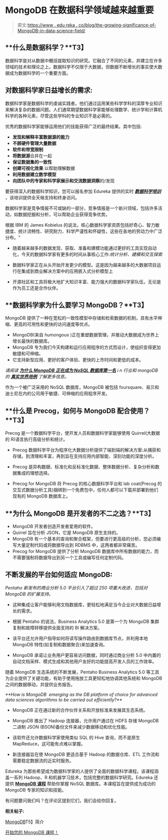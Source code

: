 # MongoDB 在数据科学领域越来越重要

> 原文:[https://www . edu reka . co/blog/the-growing-significance-of-MongoDB-in-data-science-field/](https://www.edureka.co/blog/the-growing-significance-of-mongodb-in-data-science-field/)

## **什么是数据科学？**T3】

数据科学是对从数据中概括提取知识的研究。它融合了不同的元素，并建立在许多领域的技术和理论之上。数据科学不仅限于大数据，但数据不断增长的事实使大数据成为数据科学的一个重要方面。

## **对数据科学家日益增长的需求:**

数据科学家是数据科学的虔诚实践者。他们通过运用某些科学学科的深厚专业知识来解决复杂的数据问题。人们通常期望数据科学家能够处理数学、统计学和计算机科学的各种元素，尽管这些学科的专业知识不是必需的。

优秀的数据科学家能够运用他们的技能获得广泛的最终结果。其中包括:

*   **发现和解释丰富数据源的能力**
*   **不顾硬件管理大量数据**
*   **软件和带宽限制**
*   **将数据源**合并在一起
*   **保证数据集的一致性**
*   **创建可视化效果** 以帮助理解数据
*   **利用数据建立数学模型**
*   **向团队中的专家和科学家展示和交流数据洞察**的/发现

要获得深入的数据科学知识，您可以报名参加 Edureka 提供的实时 [***数据科学培训***](https://www.edureka.co/masters-program/data-scientist-certification) ，该培训提供全天候支持和终身访问。

数据科学家是竞争情报不可或缺的一部分，竞争情报是一个新兴领域，包括许多活动，如数据挖掘和分析，可以帮助企业获得竞争优势。

根据 IBM 的 James Kobielus 的说法，核心数据科学家资质包括好奇心、智力敏捷度、统计流畅性、研究耐力、科学严谨性和怀疑性，这些在各地的劳动力中广泛分布。"

*   随着越来越多的数据发现、获取、准备和建模功能通过更好的工具实现自动化，今天的数据科学家有更多的时间从事核心工作:*统计分析、建模和交互探索*

*   数据科学家正在从头开始开发更少的模型。这是因为越来越多的大数据项目运行在集成到商业解决方案中的应用嵌入式分析模型上
*   开源社区和工具将极大地扩大知识丰富、能力强大的数据科学家队伍，无论是作为员工还是合作伙伴。

## **数据科学家为什么要学习 MongoDB？**T3】

MongoDB 提供了一种在宽松的一致性模型中存储和检索数据的机制，具有水平伸缩、更高的可用性和更快的访问速度等优点。

*   MongoDB(来自 *humongous* )正在重塑数据管理，并推动大数据成为世界上增长最快的数据库。
*   MongoDB 专为我们今天构建和运行应用程序的方式而设计，使组织变得更加敏捷和可伸缩。
*   它支持新型应用、更好的客户体验、更快的上市时间和更低的成本。

*请阅读 **[为什么 MongoDB 正在成为 NoSQL 数据库第一名](https://www.edureka.co/blog/mongodb-the-database-for-big-data-processing/)** i n 行业和 mongoDB 的 **[真实世界用例](https://www.edureka.co/blog/real-world-use-cases-of-mongodb/)** 了解更多信息。[](https://www.edureka.co/blog/real-world-use-cases-of-mongodb/)*

作为一个被广泛采用的 NoSQL 数据库，MongoDB 被包括 foursquare、易贝和迪士尼在内的公司用于敏捷、可伸缩的应用程序开发。

## **什么是 Precog，如何与 MongoDB 配合使用？**T3】

Precog 是一个数据科学平台，使开发人员和数据科学家能够使用 Quirrel(大数据的 R)语言执行高级分析和统计。

*   Precog 数据科学平台为程序化大数据分析提供了端到端的解决方案:从捕获和存储，到清理和丰富，再到旨在支持应用内部智能、深刻功能的深度分析。

*   Precog 是异构数据、标准化和反标准化数据、整体数据分析、复杂分析和数据集成的理想选择。
*   Precog for MongoDB 将 Precog 的核心数据科学平台和 lab coat(Precog 的交互式数据分析工具)捆绑到一个免费包中，任何人都可以下载并部署到他们现有的 MongoDB 数据库上。

## **为什么 MongoDB 是开发者的不二之选？**T3】

*   MongoDB 开发者创造开发者爱用的软件。
*   Quirrel 旨在分析 JSON，它是 MongoDB 原生支持的。
*   MongoDB 有一个基本的查询和聚合框架，但要进行更高级的分析，您必须编写大量定制代码或将数据导出到 RDBMS 中，这两者都非常痛苦。
*   Precog for MongoDB 提供了分析 MongoDB 数据库中所有数据的能力，而不需要强制将数据导出到另一个工具或编写任何定制代码。

## **不断发展的平台如何适应 MongoDB:**

*Pentaho 新发布的商业分析 5.0 平台引入了超过 250 项重大改进，包括对 MongoDB 的扩展支持。*

*   这种集成让客户能够利用文档数据库，更轻松地满足当今企业对大数据日益增长的需求。

*   根据 Pentaho 的说法，Business Analytics 5.0 是第一个为 MongoDB 集群复制和故障转移提供全面支持的 BI 解决方案。
*   该平台还允许用户指导如何将读写操作路由到数据库节点，并利用本地 MongoDB 特性(如复制和数据聚合)来加速查询。
*   MongoDB 承诺让业务用户更容易访问数据，同时通过商业分析 5.0 中内置的自动文档采样、模式生成和其他用户友好的功能提高开发人员的工作效率。

随着 MongoDB 生态系统的不断发展，Pentaho Business Analytics 5.0 等工具为企业提供了关键功能，有助于使用拖放工具更轻松地协调其他系统和 MongoDB 之间的数据移动，并提供业务报告。

<address>**How is MongoDB  emerging as the DB platform of choice for advanced data sciences algorithms to be carried out efficiently?**</address>

*   MongoDB 正在通过新的合作伙伴关系和开放标准来发展其生态系统。

*   MongoDB 推出了 Hadoop 连接器，允许用户通过在 HDFS 存储 MongoDB 二进制 JSON (BSON)备份文件来减少数据移动和优化性能。
*   该软件还允许数据科学家使用类似 SQL 的 Hive 查询，而不是原生 MapReduce，这可能有点难以掌握。
*   新连接器旨在使 MongoDB 更适合基于 Hadoop 的数据仓库、ETL 工作流和需要稳定数据流的近实时服务。

Edureka 为那些希望成为数据科学家的人提供了全面的数据科学课程。该课程涵盖一系列 Hadoop、R 和机器学习技术，包括完整的数据科学研究。Edureka 还提供 **[MongoDB 课程](https://www.edureka.co/mongodb)** 帮助你掌握 NoSQL 数据库。本课程旨在提供成为成功的 MongoDB 专家的知识和技能。

有问题要问我们吗？在评论区提到它们，我们会给你回复。

**相关帖子:**

[MongoDB](https://www.edureka.co/blog/videos/free-webinar-on-introduction-to-mongodb/)T5】简介

[开始您的 MongoDB 课程！](https://www.edureka.co/mongodb)